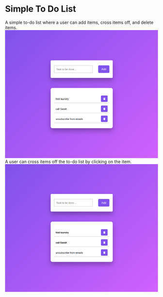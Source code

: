 # Simple To Do List
A simple to-do list where a user can add items, cross items off, and delete items. 
![Screenshot of to-do list](screenshot_main.png)
A user can cross items off the to-do list by clicking on the item.
![Screenshot of to-do list with completed items](screenshot_done.png)
